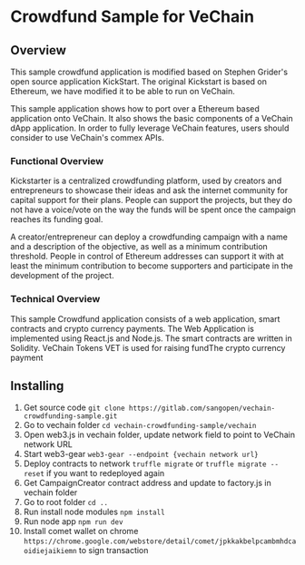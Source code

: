 # Crowdfund Sample for VeChain

## Overview

This sample crowdfund application is modified based on Stephen Grider's open source application KickStart. The original Kickstart is based on Ethereum, we have modified it to be able to run on VeChain.

This sample application shows how to port over a Ethereum based application onto VeChain. It also shows the basic components of a VeChain dApp application. In order to fully leverage VeChain features, users should consider to use VeChain's commex APIs.

### Functional Overview

Kickstarter is a centralized crowdfunding platform, used by creators and entrepreneurs to showcase their ideas and ask the internet community for capital support for their plans. People can support the projects, but they do not have a voice/vote on the way the funds will be spent once the campaign reaches its funding goal.

A creator/entrepreneur can deploy a crowdfunding campaign with a name and a description of the objective, as well as a minimum contribution threshold. People in control of Ethereum addresses can support it with at least the minimum contribution to become supporters and participate in the development of the project.

### Technical Overview

This sample Crowdfund application consists of a web application, smart contracts and crypto currency payments. The Web Application is implemented using React.js and Node.js. The smart contracts are written in Solidity. VeChain Tokens VET is used for raising fundThe crypto currency payment 

## Installing
1.  Get source code `git clone https://gitlab.com/sangopen/vechain-crowdfunding-sample.git`
2.  Go to vechain folder `cd vechain-crowdfunding-sample/vechain`
3.  Open web3.js in vechain folder, update network field to point to VeChain network URL
4.  Start web3-gear `web3-gear --endpoint {vechain network url}`
5.  Deploy contracts to network `truffle migrate` or `truffle migrate --reset` if you want to redeployed again
6.  Get CampaignCreator contract address and update to factory.js in vechain folder
7.  Go to root folder `cd ..`
8.  Run install node modules `npm install`
9.  Run node app `npm run dev`
10. Install comet wallet on chrome `https://chrome.google.com/webstore/detail/comet/jpkkakbelpcambmhdcaoidiejaikiemn` to sign transaction

